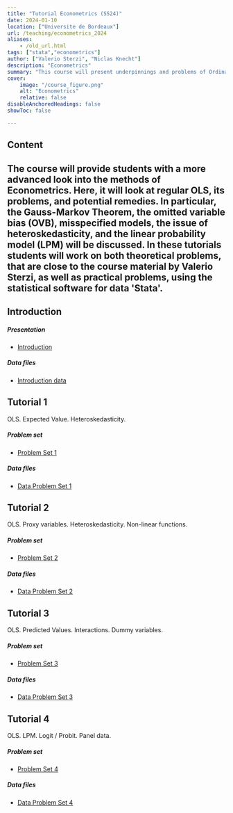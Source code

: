 ```yaml
---
title: "Tutorial Econometrics (SS24)" 
date: 2024-01-10
location: ["Universite de Bordeaux"]
url: /teaching/econometrics_2024
aliases:
    - /old_url.html
tags: ["stata","econometrics"]
author: ["Valerio Sterzi", "Niclas Knecht"]
description: "Econometrics" 
summary: "This course will present underpinnings and problems of Ordinary Least Squares (OLS) regressions. In  tutorials, students will work on both theoretical and practical problems."
cover:
    image: "/course_figure.png"
    alt: "Econometrics"
    relative: false
disableAnchoredHeadings: false
showToc: false

---
```


## Content

The course will provide students with a more advanced look into the methods of Econometrics. Here, it will look at regular OLS, its problems, and potential remedies. In particular, the Gauss-Markov Theorem, the omitted variable bias (OVB), misspecified models, the issue of heteroskedasticity, and the linear probability model (LPM) will be discussed. In these tutorials students will work on both theoretical problems, that are close to the course material by Valerio Sterzi, as well as practical problems, using the statistical software for data 'Stata'. 
---

## Introduction

##### Presentation

- [Introduction](/teaching/econometrics_2024_presentation_introduction.pdf)

##### Data files

- [Introduction data](/teaching/econometrics_2024_auto.dta)


## Tutorial 1

OLS. Expected Value. Heteroskedasticity. 

##### Problem set

- [Problem Set 1](/teaching/econometrics_2024_ps1.pdf)


##### Data files

- [Data Problem Set 1](/teaching/econometrics_2024_td1_data.zip)



## Tutorial 2

OLS. Proxy variables. Heteroskedasticity. Non-linear functions.

##### Problem set

- [Problem Set 2](/teaching/econometrics_2024_ps2.pdf)


##### Data files

- [Data Problem Set 2](/teaching/econometrics_2024_td2_data.zip)


## Tutorial 3

OLS. Predicted Values. Interactions. Dummy variables.

##### Problem set

- [Problem Set 3](/teaching/econometrics_2024_ps3.pdf)


##### Data files

- [Data Problem Set 3](/teaching/econometrics_2024_td3_data.zip)


## Tutorial 4

OLS. LPM. Logit / Probit. Panel data.

##### Problem set

- [Problem Set 4](/teaching/econometrics_2024_ps4.pdf)


##### Data files

- [Data Problem Set 4](/teaching/econometrics_2024_td4_data.zip)


